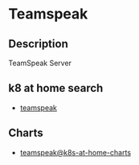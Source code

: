 # Teamspeak

## Description

TeamSpeak Server

## k8 at home search

- [teamspeak](https://nanne.dev/k8s-at-home-search/#/teamspeak)

## Charts

- [teamspeak@k8s-at-home-charts](https://k8s-at-home.com/charts/)
